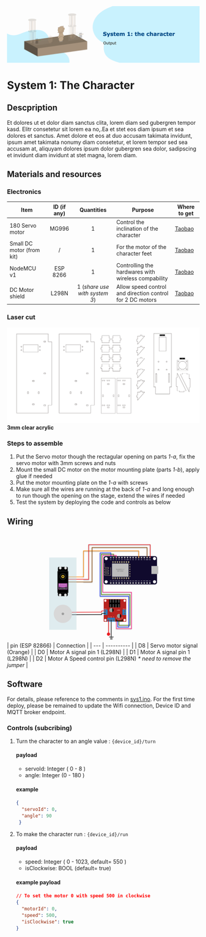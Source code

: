 ![alt text](./resources/cover.png "System 1 cover")
# System 1: The Character

## Descpription
Et dolores ut et dolor diam sanctus clita, lorem diam sed gubergren tempor kasd. Elitr consetetur sit lorem ea no,.Ea et stet eos diam ipsum et sea dolores et sanctus. Amet dolore et eos at duo accusam takimata invidunt, ipsum amet takimata nonumy diam consetetur, et lorem tempor sed sea accusam at, aliquyam dolores ipsum dolor gubergren sea dolor, sadipscing et invidunt diam invidunt at stet magna, lorem diam.

## Materials and resources
### Electronics
| Item | ID (if any) | Quantities | Purpose | Where to get |
| ---- | :-----------: | :---------: | ------- | ------------ |
| 180 Servo motor | MG996 | 1 | Control the inclination of the character | [Taobao](https://item.taobao.com/item.htm?spm=a312a.7700824.w4002-23304424597.26.7e839d8aDol6Ct&id=581652733065) |
| Small DC motor (from kit) | / | 1 | For the motor of the character feet | [Taobao](https://item.taobao.com/item.htm?spm=2013.1.w4018-14621716591.3.402c728eiOjwqU&id=568426498725&scm=1007.11837.58613.i19981437713&pvid=2a62f3f8-f069-48b6-9c7e-429450f9f0b9) |
| NodeMCU v1 | ESP 8266 | 1 | Controlling the hardwares with wireless compability | [Taobao](https://detail.tmall.com/item.htm?spm=a230r.1.14.16.116e67dflXKZax&id=606082163513&ns=1&abbucket=18&skuId=4481432642490)
| DC Motor shield | L298N | 1 (_share use with system 3_) | Allow speed control and direction control for 2 DC motors | [Taobao](https://detail.tmall.com/item.htm?spm=a230r.1.14.23.53526f0dTKTMPP&id=18566053714&ns=1&abbucket=18)

### Laser cut 
![alt text](./resources/laser-cut.jpg "System 1 Laser cut schematic")
**3mm clear acrylic**

### Steps to assemble
1. Put the Servo motor though the rectagular opening on parts _1-a_, fix the servo motor with 3mm screws and nuts
2. Mount the small DC motor on the motor mounting plate (parts _1-b_), apply glue if needed
3. Put the motor mounting plate on the _1-a_ with screws
4. Make sure all the wires are running at the back of _1-a_ and long enough to run though the opening on the stage, extend the wires if needed
5. Test the system by deploying the code and controls as below

## Wiring
![alt text](./resources/wiring.png "Wiring for system 1")
| pin (ESP 82866) | Connection |
| --- | ---------- |
| D8 | Servo motor signal (Orange) |
| D0 | Motor A signal pin 1 (L298N) |
| D1 | Motor A signal pin 1 (L298N) |
| D2 | Motor A Speed control pin (L298N) _* need to remove the jumper_ |

## Software
For details, please reference to the comments in [sys1.ino](sys1/sys1.ino). For the first time deploy, please be remained to update the Wifi connection, Device ID and MQTT broker endpoint.
### Controls (subcribing)
1. Turn the character to an angle value : `{device_id}/turn`

    #### payload 
    - servoId: Integer ( 0 - 8 )
    - angle: Integer (0 - 180 )

    #### example
    ```JSON
    {
      "servoId": 0,
      "angle": 90 
     }
    ```
2. To make the character run : `{device_id}/run`
   
    #### payload
      - speed: Integer ( 0 - 1023, default= 550 ) 
      - isClockwise: BOOL (default= true)

    #### example payload
    ```JSON
    // To set the motor 0 with speed 500 in clockwise
    {
      "motorId": 0,
      "speed": 500,
      "isClockwise": true
    }
    ```

